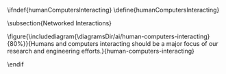 \ifndef{humanComputersInteracting}
\define{humanComputersInteracting}

\subsection{Networked Interactions}

\figure{\includediagram{\diagramsDir/ai/human-computers-interacting}{80%}}{Humans and computers interacting should be a major focus of our research and engineering efforts.}{human-computers-interacting}


\endif
